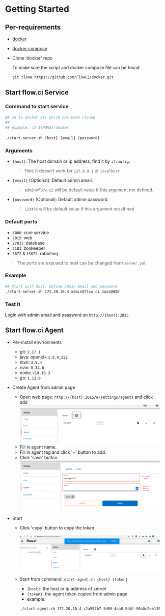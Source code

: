 # Getting Started

## Per-requirements

- [docker](https://docs.docker.com/install/)

- [docker-compose](https://docs.docker.com/compose/install/)

- Clone 'docker' repo

    To make sure the script and docker compose file can be found

    ```bash
    git clone https://github.com/FlowCI/docker.git
    ```

## Start flow.ci Service

### Command to start service

```bash
## cd to docker dir which has been cloned
##
## example: cd ${HOME}/docker

./start-server.sh {host} {email} {password}
```

### Arguments

- `{host}`: The host domain or ip address, find it by `ifconfig`.
    > Hint: It doesn't work for `127.0.0.1` or `localhost`
- `{email}` (Optional): Default admin email.
    > `admin@flow.ci` will be default value if this argument not defined.
- `{password}` (Optional): Default admin password. 
    > `123456` will be default value if this argument not dfined

### Default ports

- `8080`: core service
- `2015`: web
- `27017`: database
- `2181`: zookeeper
- `5672` & `15672`: rabbitmq

> The ports are exposed to host can be changed from `server.yml`

### Example

```bash
## Start with host, define admin email and password
./start-server.sh 172.20.10.4 admin@flow.ci 1qaz@WSX
```

### Test It

Login with admin email and password on `http://{host}:2015`

## Start flow.ci Agent

- Per-install envrionments
  - git: `2.17.1`
  - java: openjdk `1.8.0_222`
  - mvn: `3.5.4`
  - nvm: `0.34.0`
  - node: `v10.16.3`
  - go: `1.12.9`

- Create Agent from admin page
  - Open web page: `http://{host}:2015/#/settings/agents` and click add
    ![](./imgs/agent_add_click.png)
  - Fill in agent name.
  - Fill in agent tag and click '+' button to add.
  - Click 'save' button
    ![](./imgs/agent_save_new.png)

- Start
  - Click 'copy' button to copy the token
    
    ![](./imgs/agent_copy_token.png)

  - Start from command: `start-agent.sh {host} {token}`
    - `{host}`: the host or ip address of server
    - `{token}`: the agent token copied from admin page
    - example:

    ```bash
    ./start-agent.sh 172.20.10.4 c2a957b7-5d09-4aa8-8d4f-90a0c2ee1392
    ```
  